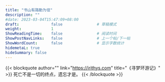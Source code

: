```yaml
---
title: "书山有路勤为径"
description: ""
#date: 2023-03-04T15:47:09+08:00
draft:              false               # 草稿模式
weight:             1
ShowReadingTime:    false               # 阅读时间
ShowPostNavLinks:   false               # 上一个帖/下一帖
ShowWordCount:      false               # 显示字数统计
hidemetaL: true
hideSummary: false
---  
```


{{< blockquote author="" link="https://irithys.com" title="《寻梦环游记》" >}}
死亡不是一切的终点，遗忘才是。
{{< /blockquote >}}

